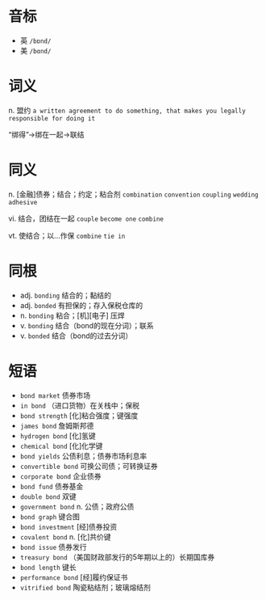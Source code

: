 # 音标

- 英 `/bɒnd/`
- 美 `/bɑnd/`

# 词义

n. 盟约
`a written agreement to do something, that makes you legally responsible for doing it`



“绑得”→绑在一起→联结

# 同义

n. [金融]债券；结合；约定；粘合剂
`combination` `convention` `coupling` `wedding` `adhesive`

vi. 结合，团结在一起
`couple` `become one` `combine`

vt. 使结合；以…作保
`combine` `tie in`

# 同根

- adj. `bonding` 结合的；黏结的
- adj. `bonded` 有担保的；存入保税仓库的
- n. `bonding` 粘合；[机][电子] 压焊
- v. `bonding` 结合（bond的现在分词）；联系
- v. `bonded` 结合（bond的过去分词）

# 短语

- `bond market` 债券市场
- `in bond` （进口货物）在关栈中；保税
- `bond strength` [化]粘合强度；键强度
- `james bond` 詹姆斯邦德
- `hydrogen bond` [化]氢键
- `chemical bond` [化]化学键
- `bond yields` 公债利息；债券市场利息率
- `convertible bond` 可换公司债；可转换证券
- `corporate bond` 企业债券
- `bond fund` 债券基金
- `double bond` 双键
- `government bond` n. 公债；政府公债
- `bond graph` 键合图
- `bond investment` [经]债券投资
- `covalent bond` n. [化]共价键
- `bond issue` 债券发行
- `treasury bond` （美国财政部发行的5年期以上的）长期国库券
- `bond length` 键长
- `performance bond` [经]履约保证书
- `vitrified bond` 陶瓷粘结剂；玻璃熔结剂

